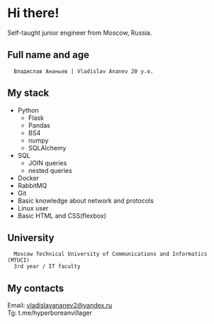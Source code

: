 # Hi there!
Self-taught junior engineer from Moscow, Russia.

## Full name and age

```
  Владислав Ананьев | Vladislav Ananev 20 y.o.
```
## My stack
- Python
  - Flask
  - Pandas
  - BS4
  - numpy
  - SQLAlchemy
- SQL
    - JOIN queries
    - nested queries
- Docker
- RabbitMQ
- Git
- Basic knowledge about network and protocols
- Linux user
- Basic HTML and CSS(flexbox)

## University
```
  Moscow Technical University of Communications and Informatics (MTUCI)
  3rd year / IT faculty
```
## My contacts

Email: vladislavananev2@yandex.ru  
Tg: t.me/hyperboreanvillager
